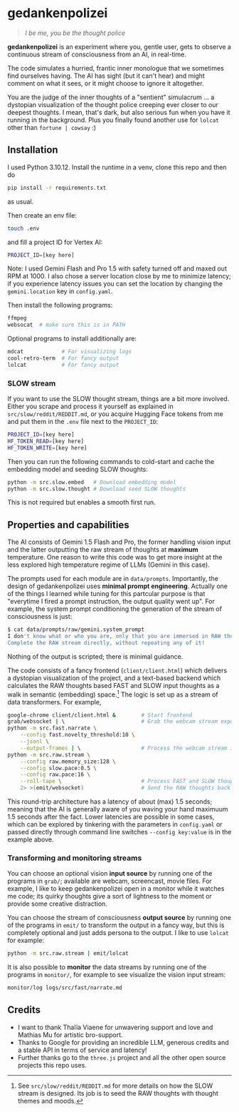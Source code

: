 # gedankenpolizei

> *I be me, you be the thought police*

**gedankenpolizei** is an experiment where you, gentle user, gets to observe a continuous stream of consciousness from an AI, in real-time.

The code simulates a hurried, frantic inner monologue that we sometimes find ourselves having. The AI has sight (but it can't hear) and might comment on what it sees, or it might choose to ignore it altogether.

You are the judge of the inner thoughts of a "sentient" simulacrum ... a dystopian visualization of the thought police creeping ever closer to our deepest thoughts. I mean, that's dark, but also serious fun when you have it running in the background. Plus you finally found another use for `lolcat` other than `fortune | cowsay` :)

## Installation

I used Python 3.10.12. Install the runtime in a venv, clone this repo and then do
```bash
pip install -r requirements.txt
```
as usual.

Then create an env file:
```bash
touch .env
```
and fill a project ID for Vertex AI:
```bash
PROJECT_ID=[key here]
```
Note: I used Gemini Flash and Pro 1.5 with safety turned off and maxed out RPM at 1000. I also chose a server location close by me to minimize latency; if you experience latency issues you can set the location by changing the `gemini.location` key in `config.yaml`.

Then install the following programs:
```bash
ffmpeg
websocat  # make sure this is in PATH
```

Optional programs to install additionally are:
```bash
mdcat            # For visualizing logs
cool-retro-term  # For fancy output
lolcat           # For fancy output
```

### SLOW stream

If you want to use the SLOW thought stream, things are a bit more involved. Either you scrape and process it yourself as explained in `src/slow/reddit/REDDIT.md`, or you acquire Hugging Face tokens from me and put them in the `.env` file next to the `PROJECT_ID`:
```bash
PROJECT_ID=[key here]
HF_TOKEN_READ=[key here]
HF_TOKEN_WRITE=[key here]
```
Then you can run the following commands to cold-start and cache the embedding model and seeding SLOW thoughts:
```bash
python -m src.slow.embed   # Download embedding model
python -m src.slow.thought # Download seed SLOW thoughts
```
This is not required but enables a smooth first run.

## Properties and capabilities

The AI consists of Gemini 1.5 Flash and Pro, the former handling vision input and the latter outputting the raw stream of thoughts at **maximum** temperature. One reason to write this code was to get more insight at the less explored high temperature regime of LLMs (Gemini in this case).

The prompts used for each module are in `data/prompts`. Importantly, the design of gedankenpolizei uses **minimal prompt engineering**. Actually one of the things I learned while tuning for this partcular purpose is that "everytime I fired a prompt instruction, the output quality went up". For example, the system prompt conditioning the generation of the stream of consciousness is just:
```bash
$ cat data/prompts/raw/gemini.system_prompt 
I don't know what or who you are, only that you are immersed in RAW thoughts that flow spontaneously from deeper SLOW and present FAST thoughts and moods.
Complete the RAW stream directly, without repeating any of it!
```
Nothing of the output is scripted; there is minimal guidance.

The code consists of a fancy frontend (`client/client.html`) which delivers a dystopian visualization of the project, and a text-based backend which calculates the RAW thoughts based FAST and SLOW input thoughts as a walk in semantic (embedding) space.[^1] The logic is set up as a stream of data transformers. For example,
```bash
google-chrome client/client.html &        # Start frontend
grab/websocket | \                        # Grab the webcam stream exposed by the frontend
python -m src.fast.narrate \
    --config fast.novelty_threshold:10 \
    --jsonl \
    --output-frames | \                   # Process the webcam stream in near-realtime into FAST thoughts
python -m src.raw.stream \
    --config raw.memory_size:128 \
    --config slow.pace:0.5 \
    --config raw.pace:16 \
    --roll-tape \                         # Process FAST and SLOW thoughts into RAW thoughts and visualize them
    2> >(emit/websocket)                  # Send the RAW thoughts back to the client
```
This round-trip architecture has a latency of about (max) 1.5 seconds; meaning that the AI is generally aware of you waving your hand maximuum 1.5 seconds after the fact. Lower latencies are possible in some cases, which can be explored by tinkering with the parameters in `config.yaml` or passed directly through command line switches `--config key:value` is in the example above.

[^1]: See `src/slow/reddit/REDDIT.md` for more details on how the SLOW stream is designed. Its job is to seed the RAW thoughts with thought themes and moods.

### Transforming and monitoring streams

You can choose an optional vision **input source** by running one of the programs in `grab/`; available are webcam, screencast, movie files. For example, I like to keep gedankenpolizei open in a monitor while it watches me code; its quirky thoughts give a sort of lightness to the moment or provide some creative distraction.

You can choose the stream of consciousness **output source** by running one of the programs in `emit/` to transform the output in a fancy way, but this is completely optional and just adds persona to the output. I like to use `lolcat` for example:
```bash
python -m src.raw.stream | emit/lolcat
```

It is also possible to **monitor** the data streams by running one of the programs in `monitor/`, for example to see visualize the vision input stream:
```bash
monitor/log logs/src/fast/narrate.md
```

## Credits

- I want to thank Thalïa Viaene for unwavering support and love and Mathias Mu for artistic bro-support.
- Thanks to Google for providing an incredible LLM, generous credits and a stable API in terms of service and latency!
- Further thanks go to the `three.js` project and all the other open source projects this repo uses.